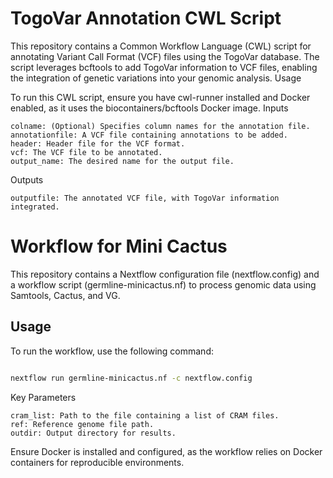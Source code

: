 # TogoVar Annotation CWL Script

This repository contains a Common Workflow Language (CWL) script for annotating Variant Call Format (VCF) files using the TogoVar database. The script leverages bcftools to add TogoVar information to VCF files, enabling the integration of genetic variations into your genomic analysis.
Usage

To run this CWL script, ensure you have cwl-runner installed and Docker enabled, as it uses the biocontainers/bcftools Docker image.
Inputs

    colname: (Optional) Specifies column names for the annotation file.
    annotationfile: A VCF file containing annotations to be added.
    header: Header file for the VCF format.
    vcf: The VCF file to be annotated.
    output_name: The desired name for the output file.

Outputs

    outputfile: The annotated VCF file, with TogoVar information integrated.
    
# Workflow for Mini Cactus

This repository contains a Nextflow configuration file (nextflow.config) and a workflow script (germline-minicactus.nf) to process genomic data using Samtools, Cactus, and VG.

## Usage

To run the workflow, use the following command:

```bash

nextflow run germline-minicactus.nf -c nextflow.config

```

Key Parameters

    cram_list: Path to the file containing a list of CRAM files.
    ref: Reference genome file path.
    outdir: Output directory for results.

Ensure Docker is installed and configured, as the workflow relies on Docker containers for reproducible environments.
